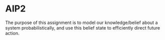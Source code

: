 # AIP2

The purpose of this assignment is to model our knowledge/belief about a system probabilistically, and use this belief state to efficiently direct future action.

